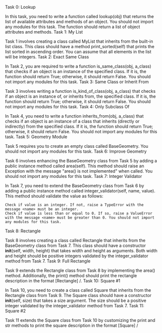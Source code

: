 Task 0: Lookup

In this task, you need to write a function called lookup(obj) that returns the list of available attributes and methods of an object. You should not import any modules for this task. The function should return a list of object attributes and methods.
Task 1: My List

Task 1 involves creating a class called MyList that inherits from the built-in list class. This class should have a method print_sorted(self) that prints the list sorted in ascending order. You can assume that all elements in the list will be integers.
Task 2: Exact Same Class

In Task 2, you are required to write a function is_same_class(obj, a_class) that checks if an object is an instance of the specified class. If it is, the function should return True; otherwise, it should return False. You should not import any modules for this task.
Task 3: Same Class or Inherit From

Task 3 involves writing a function is_kind_of_class(obj, a_class) that checks if an object is an instance of, or inherits from, the specified class. If it is, the function should return True; otherwise, it should return False. You should not import any modules for this task.
Task 4: Only Subclass Of

In Task 4, you need to write a function inherits_from(obj, a_class) that checks if an object is an instance of a class that inherits (directly or indirectly) from the specified class. If it is, the function should return True; otherwise, it should return False. You should not import any modules for this task.
Task 5: Geometry Module

Task 5 requires you to create an empty class called BaseGeometry. You should not import any modules for this task.
Task 6: Improve Geometry

Task 6 involves enhancing the BaseGeometry class from Task 5 by adding a public instance method called area(self). This method should raise an Exception with the message "area() is not implemented" when called. You should not import any modules for this task.
Task 7: Integer Validator

In Task 7, you need to extend the BaseGeometry class from Task 6 by adding a public instance method called integer_validator(self, name, value). This method should validate the value as follows:

    Check if value is an integer. If not, raise a TypeError with the message <name> must be an integer.
    Check if value is less than or equal to 0. If so, raise a ValueError with the message <name> must be greater than 0. You should not import any modules for this task.

Task 8: Rectangle

Task 8 involves creating a class called Rectangle that inherits from the BaseGeometry class from Task 7. This class should have a constructor __init__(self, width, height) that takes width and height as arguments. Both width and height should be positive integers validated by the integer_validator method from Task 7.
Task 9: Full Rectangle

Task 9 extends the Rectangle class from Task 8 by implementing the area() method. Additionally, the print() method should print the rectangle description in the format [Rectangle] <width>/<height>.
Task 10: Square #1

In Task 10, you need to create a class called Square that inherits from the Rectangle class from Task 9. The Square class should have a constructor __init__(self, size) that takes a size argument. The size should be a positive integer validated by the integer_validator method from Task 7.
Task 11: Square #2

Task 11 extends the Square class from Task 10 by customizing the print and str methods to print the square description in the format [Square] <width>/<height>
